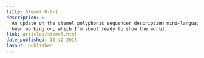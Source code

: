 ```yaml
---
title: Stemel 0-0-1
description: >
  An update on the stemel polyphonic sequencer description mini-language I've 
  been working on, which I'm about ready to show the world.
link: articles/stemel.html
date_published: 10-12-2018
layout: published
---
```

